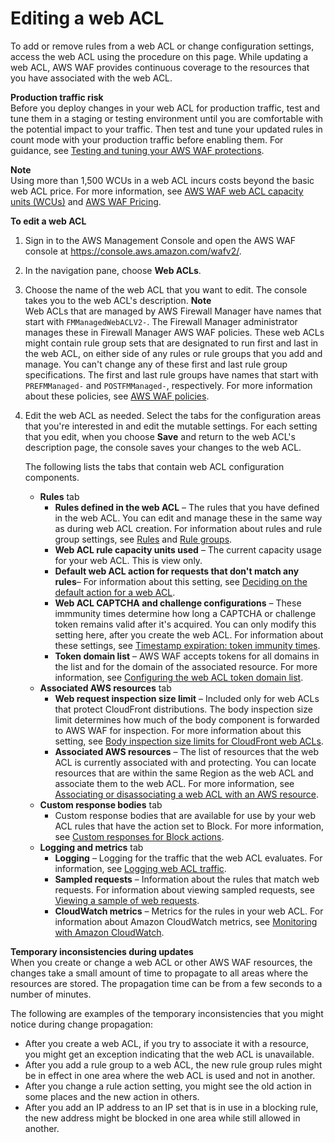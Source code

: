 # Editing a web ACL<a name="web-acl-editing"></a>

To add or remove rules from a web ACL or change configuration settings, access the web ACL using the procedure on this page\. While updating a web ACL, AWS WAF provides continuous coverage to the resources that you have associated with the web ACL\. 

**Production traffic risk**  
Before you deploy changes in your web ACL for production traffic, test and tune them in a staging or testing environment until you are comfortable with the potential impact to your traffic\. Then test and tune your updated rules in count mode with your production traffic before enabling them\. For guidance, see [Testing and tuning your AWS WAF protections](web-acl-testing.md)\.

**Note**  
Using more than 1,500 WCUs in a web ACL incurs costs beyond the basic web ACL price\. For more information, see [AWS WAF web ACL capacity units \(WCUs\)](aws-waf-capacity-units.md) and [AWS WAF Pricing](http://aws.amazon.com/waf/pricing/)\.

**To edit a web ACL**

1. Sign in to the AWS Management Console and open the AWS WAF console at [https://console\.aws\.amazon\.com/wafv2/](https://console.aws.amazon.com/wafv2/)\. 

1. In the navigation pane, choose **Web ACLs**\.

1. Choose the name of the web ACL that you want to edit\. The console takes you to the web ACL's description\. 
**Note**  
Web ACLs that are managed by AWS Firewall Manager have names that start with `FMManagedWebACLV2-`\. The Firewall Manager administrator manages these in Firewall Manager AWS WAF policies\. These web ACLs might contain rule group sets that are designated to run first and last in the web ACL, on either side of any rules or rule groups that you add and manage\. You can't change any of these first and last rule group specifications\. The first and last rule groups have names that start with `PREFMManaged-` and `POSTFMManaged-`, respectively\. For more information about these policies, see [AWS WAF policies](waf-policies.md)\.

1. Edit the web ACL as needed\. Select the tabs for the configuration areas that you're interested in and edit the mutable settings\. For each setting that you edit, when you choose **Save** and return to the web ACL's description page, the console saves your changes to the web ACL\. 

   The following lists the tabs that contain web ACL configuration components\. 
   + **Rules** tab
     + **Rules defined in the web ACL** – The rules that you have defined in the web ACL\. You can edit and manage these in the same way as during web ACL creation\. For information about rules and rule group settings, see [Rules](waf-rules.md) and [Rule groups](waf-rule-groups.md)\.
     + **Web ACL rule capacity units used** – The current capacity usage for your web ACL\. This is view only\. 
     + **Default web ACL action for requests that don't match any rules**– For information about this setting, see [Deciding on the default action for a web ACL](web-acl-default-action.md)\. 
     + **Web ACL CAPTCHA and challenge configurations** – These immmunity times determine how long a CAPTCHA or challenge token remains valid after it's acquired\. You can only modify this setting here, after you create the web ACL\. For information about these settings, see [Timestamp expiration: token immunity times](waf-tokens-immunity-times.md)\.
     + **Token domain list** – AWS WAF accepts tokens for all domains in the list and for the domain of the associated resource\. For more information, see [Configuring the web ACL token domain list](waf-tokens-domains.md#waf-tokens-domain-lists)\.
   + **Associated AWS resources** tab
     + **Web request inspection size limit** – Included only for web ACLs that protect CloudFront distributions\. The body inspection size limit determines how much of the body component is forwarded to AWS WAF for inspection\. For more information about this setting, see [Body inspection size limits for CloudFront web ACLs](web-acl-setting-body-inspection-limit.md)\.
     + **Associated AWS resources** – The list of resources that the web ACL is currently associated with and protecting\. You can locate resources that are within the same Region as the web ACL and associate them to the web ACL\. For more information, see [Associating or disassociating a web ACL with an AWS resource](web-acl-associating-aws-resource.md)\.
   + **Custom response bodies** tab
     + Custom response bodies that are available for use by your web ACL rules that have the action set to Block\. For more information, see [Custom responses for Block actions](customizing-the-response-for-blocked-requests.md)\.
   + **Logging and metrics** tab
     + **Logging** – Logging for the traffic that the web ACL evaluates\. For information, see [Logging web ACL traffic](logging.md)\.
     + **Sampled requests** – Information about the rules that match web requests\. For information about viewing sampled requests, see [Viewing a sample of web requests](web-acl-testing-view-sample.md)\.
     + **CloudWatch metrics** – Metrics for the rules in your web ACL\. For information about Amazon CloudWatch metrics, see [Monitoring with Amazon CloudWatch](monitoring-cloudwatch.md)\. 

**Temporary inconsistencies during updates**  
When you create or change a web ACL or other AWS WAF resources, the changes take a small amount of time to propagate to all areas where the resources are stored\. The propagation time can be from a few seconds to a number of minutes\. 

The following are examples of the temporary inconsistencies that you might notice during change propagation: 
+ After you create a web ACL, if you try to associate it with a resource, you might get an exception indicating that the web ACL is unavailable\. 
+ After you add a rule group to a web ACL, the new rule group rules might be in effect in one area where the web ACL is used and not in another\.
+ After you change a rule action setting, you might see the old action in some places and the new action in others\. 
+ After you add an IP address to an IP set that is in use in a blocking rule, the new address might be blocked in one area while still allowed in another\.
